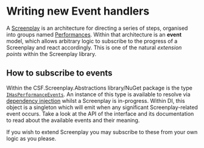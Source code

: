 # Writing new Event handlers

A [Screenplay] is an architecture for directing a series of steps, organised into groups named [Performances].
Within that architecture is an **event** model, which allows arbitrary logic to subscribe to the progress of a Screenplay and react accordingly. 
This is one of the natural _extension points_ within the Screenplay library.

[Screenplay]: xref:CSF.Screenplay.Screenplay
[Performances]: xref:CSF.Screenplay.IPerformance

## How to subscribe to events

Within the CSF.Screenplay.Abstractions library/NuGet package is the type [`IHasPerformanceEvents`].
An instance of this type is available to resolve via [dependency injection] whilst a Screenplay is in-progress.
Within DI, this object is a singleton which will emit when any significant Screenplay-related event occurs.
Take a look at the API of the interface and its documentation to read about the available events and their meaning.

If you wish to extend Screenplay you may subscribe to these from your own logic as you please.

[`IHasPerformanceEvents`]: xref:CSF.Screenplay.Performances.IHasPerformanceEvents
[dependency injection]: ../dependencyInjection/index.md